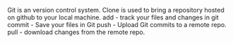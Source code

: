 Git is  an version control system.
Clone is used to bring a repository hosted on github to your local machine.
add - track your files and changes in git
commit - Save your files in Git
push - Upload Git commits to a remote repo.
pull - download changes from the remote repo.